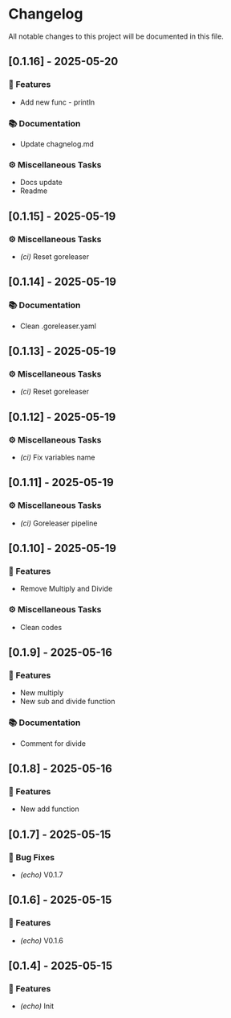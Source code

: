 # Changelog

All notable changes to this project will be documented in this file.

## [0.1.16] - 2025-05-20

### 🚀 Features

- Add new func - println

### 📚 Documentation

- Update chagnelog.md

### ⚙️ Miscellaneous Tasks

- Docs update
- Readme

## [0.1.15] - 2025-05-19

### ⚙️ Miscellaneous Tasks

- *(ci)* Reset goreleaser

## [0.1.14] - 2025-05-19

### 📚 Documentation

- Clean .goreleaser.yaml

## [0.1.13] - 2025-05-19

### ⚙️ Miscellaneous Tasks

- *(ci)* Reset goreleaser

## [0.1.12] - 2025-05-19

### ⚙️ Miscellaneous Tasks

- *(ci)* Fix variables name

## [0.1.11] - 2025-05-19

### ⚙️ Miscellaneous Tasks

- *(ci)* Goreleaser pipeline

## [0.1.10] - 2025-05-19

### 🚀 Features

- Remove Multiply and Divide

### ⚙️ Miscellaneous Tasks

- Clean codes

## [0.1.9] - 2025-05-16

### 🚀 Features

- New multiply
- New sub and divide function

### 📚 Documentation

- Comment for divide

## [0.1.8] - 2025-05-16

### 🚀 Features

- New add function

## [0.1.7] - 2025-05-15

### 🐛 Bug Fixes

- *(echo)* V0.1.7

## [0.1.6] - 2025-05-15

### 🚀 Features

- *(echo)* V0.1.6

## [0.1.4] - 2025-05-15

### 🚀 Features

- *(echo)* Init

<!-- generated by git-cliff -->

